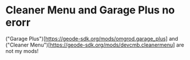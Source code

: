# Cleaner Menu and Garage Plus no erorr
("Garage Plus")[https://geode-sdk.org/mods/omgrod.garage_plus] and ("Cleaner Menu")[https://geode-sdk.org/mods/devcmb.cleanermenu] are not my mods!
